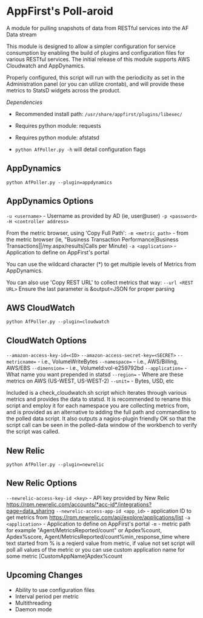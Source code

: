 AppFirst's Poll-aroid
=====================

A module for pulling snapshots of data from RESTful services into the AF Data stream

This module is designed to allow a simpler configuration for service consumption by enabling the build of plugins and configuration files for various RESTful services. The initial release of this module supports AWS Cloudwatch and AppDynamics.

Properly configured, this script will run with the periodicity as set in the Administration panel (or you can utilize crontab), and will provide these metrics to StatsD widgets across the product.

*Dependencies*
* Recommended install path: `/usr/share/appfirst/plugins/libexec/`
* Requires python module: requests
* Requires python module: afstatsd

* `python AfPoller.py -h` will detail configuration flags


AppDynamics
-----------
`python AfPoller.py --plugin=appdynamics`

## AppDynamics Options
 `-u <username>` - Username as provided by AD (ie, user@user)
 `-p <password>`
 `-H <controller address>`

From the metric browser, using 'Copy Full Path':
 `-m <metric path>` - from the metric browser (ie, "Business Transaction Performance|Business Transactions|<instance>|/my.aspx/results|Calls per Minute)
 `-a <application>` - Application to define on AppFirst's portal

You can use the wildcard character (*) to get multiple levels of Metrics from AppDynamics.

You can also use 'Copy REST URL' to collect metrics that way:
 `--url <REST URL>`
 Ensure the last parameter is &output=JSON for proper parsing


AWS CloudWatch
--------------
`python AfPoller.py --plugin=cloudwatch`

## CloudWatch Options
 `--amazon-access-key-id=<ID>`
 `--amazon-access-secret-key=<SECRET>`
 `--metricname=`  - i.e., VolumeWriteBytes
 `--namespace=`   - i.e., AWS/Billing, AWS/EBS
 `--dimension=`   - i.e., VolumeId:vol-e259792bd
 `--application=` - What name you want prepended in statsd
 `--region=`      - Where are these metrics on AWS (US-WEST, US-WEST-2)
 `--unit=`	  - Bytes, USD, etc

Included is a check_cloudwatch.sh script which iterates through various metrics and provides the data to statsd. It is recommended to rename this script and employ it for each namespace you are collecting metrics from, and is provided as an alternative to adding the full path and commandline to the polled data script.
It also outputs a nagios-plugin friendly OK so that the script call can be seen in the polled-data window of the workbench to verify the script was called.

New Relic
-----------
`python AfPoller.py --plugin=newrelic`

## New Relic Options
 `--newrelic-access-key-id <key>` - API key provided by New Relic https://rpm.newrelic.com/accounts/*acc-id*/integrations?page=data_sharing
 `--newrelic-access-app-id <app_id>` - application ID to get metrics from https://rpm.newrelic.com/api/explore/applications/list
 `-a <application>` - Application to define on AppFirst's portal
 `-m` - metric path for example "Agent/MetricsReported/count" or
  Apdex%count, Apdex%score, Agent/MetricsReported/count%min_response_time
  where text started from % is a reqierd value from metric,
  if value not set script will poll all values of the metric
  or you can use custom application name for some metric
  [CustomAppName]Apdex%count




Upcoming Changes
----------------
 * Ability to use configuration files
 * Interval period per metric
 * Multithreading
 * Daemon mode

